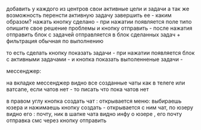 добавить у каждого из центров свои активные цели и задачи 
а так же возможность перенсти активную задачу завершить ее - каким образом? нажать кнопку сделано - при нажатии появляется поле типо опишите свое решение проблемы 
и кнопку отправить - после нажатия отправить блок с задачей отправляется в блок сделанных задач + фильтрация обычная по выполнению 

то есть сделать кнопку показать задачи - при нажатии появляется блок с активными задачами - и кнопка показать выполенненые задачи -




мессенджер:

на вкладке мессенджер видно все созданные чаты как в телеге или ватсапе, если чатов нет - то писать что пока чатов нет

в правом углу кнопка создать чат : открывается меню: выбираешь юзера и нажимаешь кнопку создать - открывается с ним чат, по юзеру видно его : почту, ник
в шапке чата видно инфу о юзере , его почту 
отправка смс через кнопку отправить 

